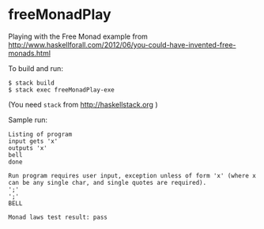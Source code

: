 # freeMonadPlay
Playing with the Free Monad example from http://www.haskellforall.com/2012/06/you-could-have-invented-free-monads.html

To build and run:
```
$ stack build
$ stack exec freeMonadPlay-exe
```

(You need `stack` from http://haskellstack.org )

Sample run:
```
Listing of program
input gets 'x'
outputs 'x'
bell
done

Run program requires user input, exception unless of form 'x' (where x can be any single char, and single quotes are required).
';'
';'
BELL

Monad laws test result: pass
```
